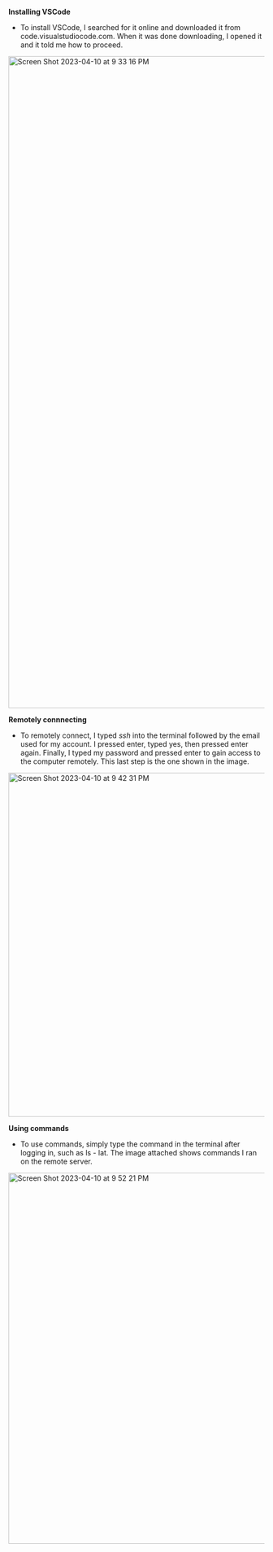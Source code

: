 **Installing VSCode**
* To install VSCode, I searched for it online and downloaded it from code.visualstudiocode.com. When it was done downloading, I opened it and it told me how to proceed.
<img width="1281" alt="Screen Shot 2023-04-10 at 9 33 16 PM" src="https://user-images.githubusercontent.com/130113062/231057156-ffbbb253-56ec-4575-a23b-55afb11bcef8.png">

**Remotely connnecting**
* To remotely connect, I typed *ssh* into the terminal followed by the email used for my account. I pressed enter, typed yes, then pressed enter again. 
  Finally, I typed my password and pressed enter to gain access to the computer remotely. This last step is the one shown in the image.
<img width="676" alt="Screen Shot 2023-04-10 at 9 42 31 PM" src="https://user-images.githubusercontent.com/130113062/231058764-753ec90d-8837-40db-8591-2c8300940786.png">

**Using commands**
* To use commands, simply type the command in the terminal after logging in, such as ls - lat. The image attached shows commands I ran on the remote server.
<img width="729" alt="Screen Shot 2023-04-10 at 9 52 21 PM" src="https://user-images.githubusercontent.com/130113062/231059515-3484b46b-c1cb-4ee6-b934-637cda13dfbb.png">
